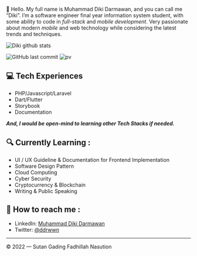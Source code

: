 👋 Hello. My full name is Muhammad Diki Darmawan, and you can call me “Diki”. I’m a software engineer final year information system student, with some ability to code in *full-stack* and *mobile development*. Very passionate about modern *mobile* and web technology while considering the latest trends and techniques.


![Diki github stats](https://github-readme-stats.vercel.app/api?username=darmawan21&show_icons=true&theme=dracula&hide=stars,issues)

![GitHub last commit](https://img.shields.io/github/last-commit/darmawan21/darmawan21)
![pv](https://pageview.vercel.app/?github_user=darmawan21)


## 💻 Tech Experiences
- PHP/Javascript/Laravel
- Dart/Flutter
- Storybook
- Documentation

***And, I would be open-mind to learning other Tech Stacks if needed.***

## 🔍  Currently Learning :
- UI / UX Guideline & Documentation for Frontend Implementation
- Software Design Pattern
- Cloud Computing
- Cyber Security
- Cryptocurrency & Blockchain
- Writing & Public Speaking

## 🚀 How to reach me :
- LinkedIn: [Muhammad Diki Darmawan](https://www.linkedin.com/in/muhammad-diki-darmawan)
- Twitter: [@ddrwwn](https://twitter.com/ddrwwn)

---

© 2022 — Sutan Gading Fadhillah Nasution
